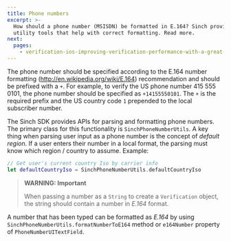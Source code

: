 ```yaml
---
title: Phone numbers
excerpt: >-
  How should a phone number (MSISDN) be formatted in E.164? Sinch provides
  utility tools that help with correct formatting. Read more.
next:
  pages:
    - verification-ios-improving-verification-performance-with-a-great-ui
---
```

The phone number should be specified according to the E.164 number formatting (<http://en.wikipedia.org/wiki/E.164>) recommendation and should be prefixed with a `+`. For example, to verify the US phone number 415 555 0101, the phone number should be specified as `+14155550101`. The `+` is the required prefix and the US country code `1` prepended to the local subscriber number.

The Sinch SDK provides APIs for parsing and formatting phone numbers. The primary class for this functionality is `SinchPhoneNumberUtils`. A key thing when parsing user input as a phone number is the concept of *default region*. If a user enters their number in a local format, the parsing must know which region / country to assume. Example:
```swift
// Get user's current country Iso by carrier info
let defaultCountryIso = SinchPhoneNumberUtils.defaultCountryIso
```

> **WARNING: Important**    
>
> When passing a number as a `String` to create a `Verification` object, the string should contain a number in *E.164* format.

A number that has been typed can be formatted as *E.164* by using `SinchPhoneNumberUtils.formatNumberToE164` method or `e164Number` property of `PhoneNumberUITextField`.
